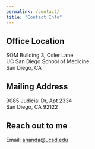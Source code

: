 ```yaml
---
permalink: /contact/
title: "Contact Info"
---
```


## Office Location

SOM Building 3, 
Osler Lane  
UC San Diego School of Medicine  
San Diego, CA  

## Mailing Address
  
9085 Judicial Dr, Apt 2334     
San Diego, CA 92122

## Reach out to me
Email: [ananda@ucsd.edu](mailto:ananda@ucsd.edu)
